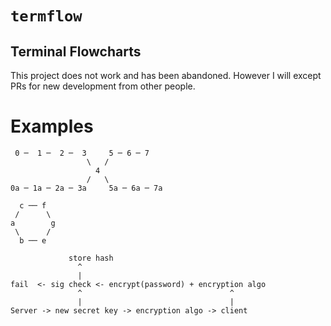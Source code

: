 # ``termflow``
## Terminal Flowcharts

This project does not work and has been abandoned. However I will except PRs for new development from other people.

# Examples
```
 0 ─  1 ─  2 ─  3     5 ─ 6 ─ 7
                 \   /
                   4
                 /   \
0a ─ 1a ─ 2a ─ 3a     5a ─ 6a ─ 7a
```

```
  c ── f 
 /      \
a        g
 \      /
  b ── e
```

```
             store hash
               ^
               |                   
fail  <- sig check <- encrypt(password) + encryption algo
               ^                                 ^
               |                                 |      
Server -> new secret key -> encryption algo -> client
```
